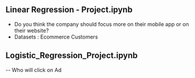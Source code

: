 ## Linear Regression - Project.ipynb

- Do you think the company should focus more on their mobile app or on their website?
- Datasets : Ecommerce Customers


## Logistic_Regression_Project.ipynb

-- Who will click on Ad


